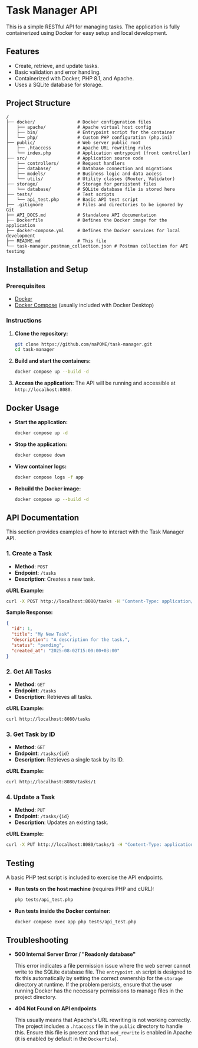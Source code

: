 # Task Manager API

This is a simple RESTful API for managing tasks. The application is fully containerized using Docker for easy setup and local development.

## Features

- Create, retrieve, and update tasks.
- Basic validation and error handling.
- Containerized with Docker, PHP 8.1, and Apache.
- Uses a SQLite database for storage.

## Project Structure

```
/
├── docker/                # Docker configuration files
│   ├── apache/            # Apache virtual host config
│   ├── bin/               # Entrypoint script for the container
│   └── php/               # Custom PHP configuration (php.ini)
├── public/                # Web server public root
│   ├── .htaccess          # Apache URL rewriting rules
│   └── index.php          # Application entrypoint (front controller)
├── src/                   # Application source code
│   ├── controllers/       # Request handlers
│   ├── database/          # Database connection and migrations
│   ├── models/            # Business logic and data access
│   └── utils/             # Utility classes (Router, Validator)
├── storage/               # Storage for persistent files
│   └── database/          # SQLite database file is stored here
├── tests/                 # Test scripts
│   └── api_test.php       # Basic API test script
├── .gitignore             # Files and directories to be ignored by Git
├── API_DOCS.md            # Standalone API documentation
├── Dockerfile             # Defines the Docker image for the application
├── docker-compose.yml     # Defines the Docker services for local development
├── README.md              # This file
└── task-manager.postman_collection.json # Postman collection for API testing
```

## Installation and Setup

### Prerequisites

- [Docker](https://docs.docker.com/get-docker/)
- [Docker Compose](https://docs.docker.com/compose/install/) (usually included with Docker Desktop)

### Instructions

1.  **Clone the repository:**
    ```bash
    git clone https://github.com/naPOME/task-manager.git
    cd task-manager
    ```

2.  **Build and start the containers:**
    ```bash
    docker compose up --build -d
    ```

3.  **Access the application:**
    The API will be running and accessible at `http://localhost:8080`.

## Docker Usage

-   **Start the application:**
    ```bash
    docker compose up -d
    ```

-   **Stop the application:**
    ```bash
    docker compose down
    ```

-   **View container logs:**
    ```bash
    docker compose logs -f app
    ```

-   **Rebuild the Docker image:**
    ```bash
    docker compose up --build -d
    ```

## API Documentation

This section provides examples of how to interact with the Task Manager API.

### 1. Create a Task

- **Method**: `POST`
- **Endpoint**: `/tasks`
- **Description**: Creates a new task.

**cURL Example:**
```bash
curl -X POST http://localhost:8080/tasks -H "Content-Type: application/json" -d '{"title": "My New Task", "description": "A description for the task."}'
```

**Sample Response:**
```json
{
  "id": 1,
  "title": "My New Task",
  "description": "A description for the task.",
  "status": "pending",
  "created_at": "2025-08-02T15:00:00+03:00"
}
```

### 2. Get All Tasks

- **Method**: `GET`
- **Endpoint**: `/tasks`
- **Description**: Retrieves all tasks.

**cURL Example:**
```bash
curl http://localhost:8080/tasks
```

### 3. Get Task by ID

- **Method**: `GET`
- **Endpoint**: `/tasks/{id}`
- **Description**: Retrieves a single task by its ID.

**cURL Example:**
```bash
curl http://localhost:8080/tasks/1
```

### 4. Update a Task

- **Method**: `PUT`
- **Endpoint**: `/tasks/{id}`
- **Description**: Updates an existing task.

**cURL Example:**
```bash
curl -X PUT http://localhost:8080/tasks/1 -H "Content-Type: application/json" -d '{"title": "Updated Task Title", "status": "completed"}'
```

## Testing

A basic PHP test script is included to exercise the API endpoints.

-   **Run tests on the host machine** (requires PHP and cURL):
    ```bash
    php tests/api_test.php
    ```

-   **Run tests inside the Docker container:**
    ```bash
    docker compose exec app php tests/api_test.php
    ```

## Troubleshooting

-   **500 Internal Server Error / "Readonly database"**

    This error indicates a file permission issue where the web server cannot write to the SQLite database file. The `entrypoint.sh` script is designed to fix this automatically by setting the correct ownership for the `storage` directory at runtime. If the problem persists, ensure that the user running Docker has the necessary permissions to manage files in the project directory.

-   **404 Not Found on API endpoints**

    This usually means that Apache's URL rewriting is not working correctly. The project includes a `.htaccess` file in the `public` directory to handle this. Ensure this file is present and that `mod_rewrite` is enabled in Apache (it is enabled by default in the `Dockerfile`).
